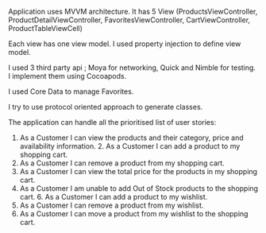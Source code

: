 Application uses MVVM architecture. It has 5 View (ProductsViewController, ProductDetailViewController, FavoritesViewController, CartViewController, ProductTableViewCell)

Each view has one view model. I used property injection to define view model.

I used 3 third party api ; Moya for networking, Quick and Nimble for testing. I implement them using Cocoapods.

I used Core Data to manage Favorites.

I try to use protocol oriented approach to generate classes.

The application can handle all the prioritised list of user stories:
1. As a Customer I can view the products and their category, price and availability information. 2. As a Customer I can add a product to my shopping cart.
3. As a Customer I can remove a product from my shopping cart.
4. As a Customer I can view the total price for the products in my shopping cart.
5. As a Customer I am unable to add Out of Stock products to the shopping cart. 6. As a Customer I can add a product to my wishlist.
7. As a Customer I can remove a product from my wishlist.
8. As a Customer I can move a product from my wishlist to the shopping cart.